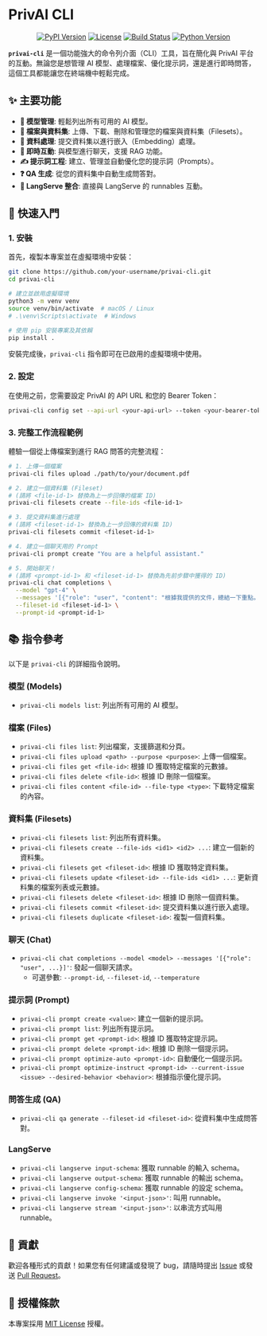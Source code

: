 # PrivAI CLI

<!-- Badges -->
<p align="center">
  <a href="https://pypi.org/project/privai-cli/"><img src="https://img.shields.io/pypi/v/privai-cli.svg" alt="PyPI Version"></a>
  <a href="https://github.com/your-username/privai-cli/blob/main/LICENSE"><img src="https://img.shields.io/pypi/l/privai-cli.svg" alt="License"></a>
  <a href="https://github.com/your-username/privai-cli/actions"><img src="https://img.shields.io/github/actions/workflow/status/your-username/privai-cli/main.yml?branch=main" alt="Build Status"></a>
  <a href="https://python.org"><img src="https://img.shields.io/pypi/pyversions/privai-cli.svg" alt="Python Version"></a>
</p>

**`privai-cli`** 是一個功能強大的命令列介面（CLI）工具，旨在簡化與 PrivAI 平台的互動。無論您是想管理 AI 模型、處理檔案、優化提示詞，還是進行即時問答，這個工具都能讓您在終端機中輕鬆完成。

## ✨ 主要功能

*   **🤖 模型管理**: 輕鬆列出所有可用的 AI 模型。
*   **📂 檔案與資料集**: 上傳、下載、刪除和管理您的檔案與資料集（Filesets）。
*   **🚀 資料處理**: 提交資料集以進行嵌入（Embedding）處理。
*   **💬 即時互動**: 與模型進行聊天，支援 RAG 功能。
*   **✍️ 提示詞工程**: 建立、管理並自動優化您的提示詞（Prompts）。
*   **❓ QA 生成**: 從您的資料集中自動生成問答對。
*   **🔌 LangServe 整合**: 直接與 LangServe 的 runnables 互動。

## 🚀 快速入門

### 1. 安裝

首先，複製本專案並在虛擬環境中安裝：

```bash
git clone https://github.com/your-username/privai-cli.git
cd privai-cli

# 建立並啟用虛擬環境
python3 -m venv venv
source venv/bin/activate  # macOS / Linux
# .\venv\Scripts\activate  # Windows

# 使用 pip 安裝專案及其依賴
pip install .
```
安裝完成後，`privai-cli` 指令即可在已啟用的虛擬環境中使用。

### 2. 設定

在使用之前，您需要設定 PrivAI 的 API URL 和您的 Bearer Token：

```bash
privai-cli config set --api-url <your-api-url> --token <your-bearer-token>
```

### 3. 完整工作流程範例

體驗一個從上傳檔案到進行 RAG 問答的完整流程：

```bash
# 1. 上傳一個檔案
privai-cli files upload ./path/to/your/document.pdf

# 2. 建立一個資料集 (Fileset)
# (請將 <file-id-1> 替換為上一步回傳的檔案 ID)
privai-cli filesets create --file-ids <file-id-1>

# 3. 提交資料集進行處理
# (請將 <fileset-id-1> 替換為上一步回傳的資料集 ID)
privai-cli filesets commit <fileset-id-1>

# 4. 建立一個聊天用的 Prompt
privai-cli prompt create "You are a helpful assistant."

# 5. 開始聊天！
# (請將 <prompt-id-1> 和 <fileset-id-1> 替換為先前步驟中獲得的 ID)
privai-cli chat completions \
  --model "gpt-4" \
  --messages '[{"role": "user", "content": "根據我提供的文件，總結一下重點。"}]' \
  --fileset-id <fileset-id-1> \
  --prompt-id <prompt-id-1>
```

## 📚 指令參考

以下是 `privai-cli` 的詳細指令說明。

### 模型 (Models)

*   `privai-cli models list`: 列出所有可用的 AI 模型。

### 檔案 (Files)

*   `privai-cli files list`: 列出檔案，支援篩選和分頁。
*   `privai-cli files upload <path> --purpose <purpose>`: 上傳一個檔案。
*   `privai-cli files get <file-id>`: 根據 ID 獲取特定檔案的元數據。
*   `privai-cli files delete <file-id>`: 根據 ID 刪除一個檔案。
*   `privai-cli files content <file-id> --file-type <type>`: 下載特定檔案的內容。

### 資料集 (Filesets)

*   `privai-cli filesets list`: 列出所有資料集。
*   `privai-cli filesets create --file-ids <id1> <id2> ...`: 建立一個新的資料集。
*   `privai-cli filesets get <fileset-id>`: 根據 ID 獲取特定資料集。
*   `privai-cli filesets update <fileset-id> --file-ids <id1> ...`: 更新資料集的檔案列表或元數據。
*   `privai-cli filesets delete <fileset-id>`: 根據 ID 刪除一個資料集。
*   `privai-cli filesets commit <fileset-id>`: 提交資料集以進行嵌入處理。
*   `privai-cli filesets duplicate <fileset-id>`: 複製一個資料集。

### 聊天 (Chat)

*   `privai-cli chat completions --model <model> --messages '[{"role": "user", ...}]'`: 發起一個聊天請求。
    *   可選參數: `--prompt-id`, `--fileset-id`, `--temperature`

### 提示詞 (Prompt)

*   `privai-cli prompt create <value>`: 建立一個新的提示詞。
*   `privai-cli prompt list`: 列出所有提示詞。
*   `privai-cli prompt get <prompt-id>`: 根據 ID 獲取特定提示詞。
*   `privai-cli prompt delete <prompt-id>`: 根據 ID 刪除一個提示詞。
*   `privai-cli prompt optimize-auto <prompt-id>`: 自動優化一個提示詞。
*   `privai-cli prompt optimize-instruct <prompt-id> --current-issue <issue> --desired-behavior <behavior>`: 根據指示優化提示詞。

### 問答生成 (QA)

*   `privai-cli qa generate --fileset-id <fileset-id>`: 從資料集中生成問答對。

### LangServe

*   `privai-cli langserve input-schema`: 獲取 runnable 的輸入 schema。
*   `privai-cli langserve output-schema`: 獲取 runnable 的輸出 schema。
*   `privai-cli langserve config-schema`: 獲取 runnable 的設定 schema。
*   `privai-cli langserve invoke '<input-json>'`: 叫用 runnable。
*   `privai-cli langserve stream '<input-json>'`: 以串流方式叫用 runnable。

## 🤝 貢獻

歡迎各種形式的貢獻！如果您有任何建議或發現了 bug，請隨時提出 [Issue](https://github.com/your-username/privai-cli/issues) 或發送 [Pull Request](https://github.com/your-username/privai-cli/pulls)。

## 📄 授權條款

本專案採用 [MIT License](LICENSE) 授權。
